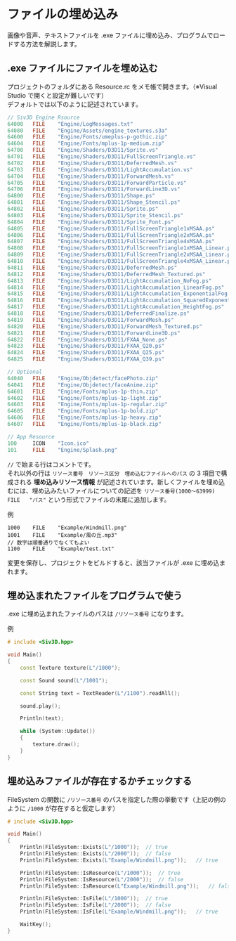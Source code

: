 ﻿# ファイルの埋め込み
画像や音声、テキストファイルを .exe ファイルに埋め込み、プログラムでロードする方法を解説します。

## .exe ファイルにファイルを埋め込む

プロジェクトのフォルダにある Resource.rc をメモ帳で開きます。（※Visual Studio で開くと設定が難しいです）  
デフォルトでは以下のように記述されています。
```cpp
// Siv3D Engine Rsource
64000	FILE	"Engine/LogMessages.txt"
64080	FILE	"Engine/Assets/engine_textures.s3a"
64600	FILE	"Engine/Fonts/umeplus-p-gothic.zip"
64604	FILE	"Engine/Fonts/mplus-1p-medium.zip"
64700	FILE	"Engine/Shaders/D3D11/Sprite.vs"
64701	FILE	"Engine/Shaders/D3D11/FullScreenTriangle.vs"
64702	FILE	"Engine/Shaders/D3D11/DeferredMesh.vs"
64703	FILE	"Engine/Shaders/D3D11/LightAccumulation.vs"
64704	FILE	"Engine/Shaders/D3D11/ForwardMesh.vs"
64705	FILE	"Engine/Shaders/D3D11/ForwardParticle.vs"
64706	FILE	"Engine/Shaders/D3D11/ForwardLine3D.vs"
64800	FILE	"Engine/Shaders/D3D11/Shape.ps"
64801	FILE	"Engine/Shaders/D3D11/Shape_Stencil.ps"
64802	FILE	"Engine/Shaders/D3D11/Sprite.ps"
64803	FILE	"Engine/Shaders/D3D11/Sprite_Stencil.ps"
64804	FILE	"Engine/Shaders/D3D11/Sprite_Font.ps"
64805	FILE	"Engine/Shaders/D3D11/FullScreenTriangle1xMSAA.ps"
64806	FILE	"Engine/Shaders/D3D11/FullScreenTriangle2xMSAA.ps"
64807	FILE	"Engine/Shaders/D3D11/FullScreenTriangle4xMSAA.ps"
64808	FILE	"Engine/Shaders/D3D11/FullScreenTriangle1xMSAA_Linear.ps"
64809	FILE	"Engine/Shaders/D3D11/FullScreenTriangle2xMSAA_Linear.ps"
64810	FILE	"Engine/Shaders/D3D11/FullScreenTriangle4xMSAA_Linear.ps"
64811	FILE	"Engine/Shaders/D3D11/DeferredMesh.ps"
64812	FILE	"Engine/Shaders/D3D11/DeferredMesh_Textured.ps"
64813	FILE	"Engine/Shaders/D3D11/LightAccumulation_NoFog.ps"
64814	FILE	"Engine/Shaders/D3D11/LightAccumulation_LinearFog.ps"
64815	FILE	"Engine/Shaders/D3D11/LightAccumulation_ExponentialFog.ps"
64816	FILE	"Engine/Shaders/D3D11/LightAccumulation_SquaredExponentialFog.ps"
64817	FILE	"Engine/Shaders/D3D11/LightAccumulation_HeightFog.ps"
64818	FILE	"Engine/Shaders/D3D11/DeferredFinalize.ps"
64819	FILE	"Engine/Shaders/D3D11/ForwardMesh.ps"
64820	FILE	"Engine/Shaders/D3D11/ForwardMesh_Textured.ps"
64821	FILE	"Engine/Shaders/D3D11/ForwardLine3D.ps"
64822	FILE	"Engine/Shaders/D3D11/FXAA_None.ps"
64823	FILE	"Engine/Shaders/D3D11/FXAA_Q20.ps"
64824	FILE	"Engine/Shaders/D3D11/FXAA_Q25.ps"
64825	FILE	"Engine/Shaders/D3D11/FXAA_Q39.ps"

// Optional
64040	FILE	"Engine/Objdetect/facePhoto.zip"
64041	FILE	"Engine/Objdetect/faceAnime.zip"
64601	FILE	"Engine/Fonts/mplus-1p-thin.zip"
64602	FILE	"Engine/Fonts/mplus-1p-light.zip"
64603	FILE	"Engine/Fonts/mplus-1p-regular.zip"
64605	FILE	"Engine/Fonts/mplus-1p-bold.zip"
64606	FILE	"Engine/Fonts/mplus-1p-heavy.zip"
64607	FILE	"Engine/Fonts/mplus-1p-black.zip"

// App Resource
100		ICON	"Icon.ico"
101		FILE	"Engine/Splash.png"

```

`//` で始まる行はコメントです。  
それ以外の行は `リソース番号　リソース区分　埋め込むファイルへのパス` の 3 項目で構成される **埋め込みリソース情報** が記述されています。新しくファイルを埋め込むには、埋め込みたいファイルについての記述を `リソース番号(1000～63999)    FILE   "パス"` という形式でファイルの末尾に追加します。

例
```
1000    FILE    "Example/Windmill.png"
1001    FILE    "Example/風の丘.mp3"
// 数字は順番通りでなくてもよい
1100    FILE    "Example/test.txt"
```

変更を保存し、プロジェクトをビルドすると、該当ファイルが .exe に埋め込まれます。


## 埋め込まれたファイルをプログラムで使う
.exe に埋め込まれたファイルのパスは `/リソース番号` になります。  

例
```cpp
# include <Siv3D.hpp>

void Main()
{
	const Texture texture(L"/1000");

	const Sound sound(L"/1001");

	const String text = TextReader(L"/1100").readAll();

	sound.play();

	Println(text);

	while (System::Update())
	{
		texture.draw();
	}
}
```

## 埋め込みファイルが存在するかチェックする
FileSystem の関数に `/リソース番号` のパスを指定した際の挙動です（上記の例のように `/1000` が存在すると仮定します）

```cpp
# include <Siv3D.hpp>

void Main()
{
	Println(FileSystem::Exists(L"/1000"));	// true
	Println(FileSystem::Exists(L"/2000"));	// false
	Println(FileSystem::Exists(L"Example/Windmill.png"));	// true

	Println(FileSystem::IsResource(L"/1000"));	// true
	Println(FileSystem::IsResource(L"/2000"));	// false
	Println(FileSystem::IsResource(L"Example/Windmill.png"));	// false

	Println(FileSystem::IsFile(L"/1000"));	// true
	Println(FileSystem::IsFile(L"/2000"));	// false
	Println(FileSystem::IsFile(L"Example/Windmill.png"));	// true

	WaitKey();
}

```


